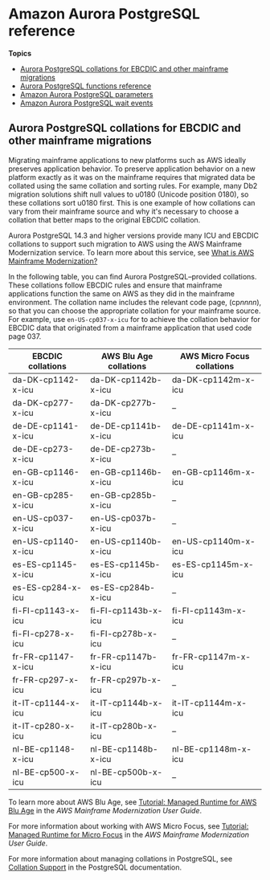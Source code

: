 # Amazon Aurora PostgreSQL reference<a name="AuroraPostgreSQL.Reference"></a>

**Topics**
+ [Aurora PostgreSQL collations for EBCDIC and other mainframe migrations](#AuroraPostgreSQL.Reference.Collations.mainframe.migration)
+ [Aurora PostgreSQL functions reference](Appendix.AuroraPostgreSQL.Functions.md)
+ [Amazon Aurora PostgreSQL parameters](AuroraPostgreSQL.Reference.ParameterGroups.md)
+ [Amazon Aurora PostgreSQL wait events](AuroraPostgreSQL.Reference.Waitevents.md)

## Aurora PostgreSQL collations for EBCDIC and other mainframe migrations<a name="AuroraPostgreSQL.Reference.Collations.mainframe.migration"></a>

Migrating mainframe applications to new platforms such as AWS ideally preserves application behavior\. To preserve application behavior on a new platform exactly as it was on the mainframe requires that migrated data be collated using the same collation and sorting rules\. For example, many Db2 migration solutions shift null values to u0180 \(Unicode position 0180\), so these collations sort u0180 first\. This is one example of how collations can vary from their mainframe source and why it's necessary to choose a collation that better maps to the original EBCDIC collation\. 

Aurora PostgreSQL 14\.3 and higher versions provide many ICU and EBCDIC collations to support such migration to AWS using the AWS Mainframe Modernization service\. To learn more about this service, see [What is AWS Mainframe Modernization?](https://docs.aws.amazon.com/m2/latest/userguide/what-is-m2.html) 

 In the following table, you can find Aurora PostgreSQL–provided collations\. These collations follow EBCDIC rules and ensure that mainframe applications function the same on AWS as they did in the mainframe environment\. The collation name includes the relevant code page, \(cp*nnnn*\), so that you can choose the appropriate collation for your mainframe source\. For example, use `en-US-cp037-x-icu` for to achieve the collation behavior for EBCDIC data that originated from a mainframe application that used code page 037\.


| EBCDIC collations  | AWS Blu Age collations | AWS Micro Focus collations | 
| --- | --- | --- | 
| da\-DK\-cp1142\-x\-icu | da\-DK\-cp1142b\-x\-icu | da\-DK\-cp1142m\-x\-icu | 
| da\-DK\-cp277\-x\-icu | da\-DK\-cp277b\-x\-icu | – | 
| de\-DE\-cp1141\-x\-icu | de\-DE\-cp1141b\-x\-icu | de\-DE\-cp1141m\-x\-icu | 
| de\-DE\-cp273\-x\-icu | de\-DE\-cp273b\-x\-icu | – | 
| en\-GB\-cp1146\-x\-icu | en\-GB\-cp1146b\-x\-icu | en\-GB\-cp1146m\-x\-icu | 
| en\-GB\-cp285\-x\-icu | en\-GB\-cp285b\-x\-icu | – | 
| en\-US\-cp037\-x\-icu | en\-US\-cp037b\-x\-icu | – | 
| en\-US\-cp1140\-x\-icu | en\-US\-cp1140b\-x\-icu | en\-US\-cp1140m\-x\-icu | 
| es\-ES\-cp1145\-x\-icu | es\-ES\-cp1145b\-x\-icu | es\-ES\-cp1145m\-x\-icu | 
| es\-ES\-cp284\-x\-icu | es\-ES\-cp284b\-x\-icu | – | 
| fi\-FI\-cp1143\-x\-icu | fi\-FI\-cp1143b\-x\-icu | fi\-FI\-cp1143m\-x\-icu | 
| fi\-FI\-cp278\-x\-icu | fi\-FI\-cp278b\-x\-icu | – | 
| fr\-FR\-cp1147\-x\-icu | fr\-FR\-cp1147b\-x\-icu | fr\-FR\-cp1147m\-x\-icu | 
| fr\-FR\-cp297\-x\-icu | fr\-FR\-cp297b\-x\-icu | – | 
| it\-IT\-cp1144\-x\-icu | it\-IT\-cp1144b\-x\-icu | it\-IT\-cp1144m\-x\-icu | 
| it\-IT\-cp280\-x\-icu | it\-IT\-cp280b\-x\-icu | – | 
| nl\-BE\-cp1148\-x\-icu | nl\-BE\-cp1148b\-x\-icu | nl\-BE\-cp1148m\-x\-icu | 
| nl\-BE\-cp500\-x\-icu | nl\-BE\-cp500b\-x\-icu | – | 

To learn more about AWS Blu Age, see [Tutorial: Managed Runtime for AWS Blu Age](https://docs.aws.amazon.com/m2/latest/userguide/tutorial-runtime-ba.html) in the *AWS Mainframe Modernization User Guide*\. 

For more information about working with AWS Micro Focus, see [Tutorial: Managed Runtime for Micro Focus](https://docs.aws.amazon.com/m2/latest/userguide/tutorial-runtime.html) in the *AWS Mainframe Modernization User Guide*\.

For more information about managing collations in PostgreSQL, see [Collation Support](https://www.postgresql.org/docs/current/collation.html) in the PostgreSQL documentation\.